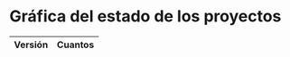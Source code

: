 # Gráfica del estado de los proyectos


| Versión | Cuantos               |
|---------|-----------------------|


